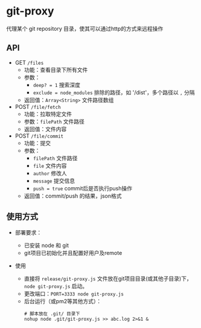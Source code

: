 # git-proxy

代理某个 git repository 目录，使其可以通过http的方式来远程操作

## API
- GET `/files`
    - 功能：查看目录下所有文件
    - 参数：
        - `deep? = 1` 搜索深度
        - `exclude = node_modules` 排除的路径，如 '/dist'，多个路径以 `,` 分隔
    - 返回值：`Array<String>` 文件路径数组
- POST `/file/fetch`
    - 功能：拉取特定文件
    - 参数：`filePath` 文件路径
    - 返回值：文件内容
- POST `/file/commit`
    - 功能：提交
    - 参数：
        - `filePath` 文件路径
        - `file` 文件内容
        - `author` 修改人
        - `message` 提交信息
        - `push = true` commit后是否执行push操作
    - 返回值：commit/push 的结果，json格式
        
## 使用方式
- 部署要求：
    - 已安装 node 和 git
    - git项目已初始化并且配置好用户及remote
    
- 使用
    - 直接将 `release/git-proxy.js` 文件放在git项目目录(或其他子目录)下，`node git-proxy.js` 启动。
    - 更改端口：`PORT=3333 node git-proxy.js`
    - 后台运行（或pm2等其他方式）：
      ```
      # 脚本放在 .git/ 目录下
      nohup node .git/git-proxy.js >> abc.log 2>&1 &
      ```

